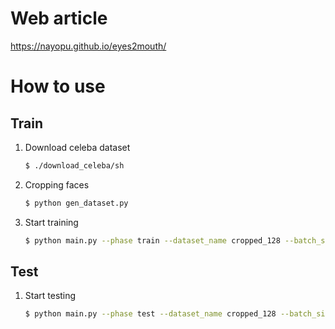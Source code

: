 # Web article
https://nayopu.github.io/eyes2mouth/

# How to use
## Train
1. Download celeba dataset
    ~~~bash
    $ ./download_celeba/sh
    ~~~
2. Cropping faces
    ~~~bash
    $ python gen_dataset.py
    ~~~
3. Start training
    ~~~bash
    $ python main.py --phase train --dataset_name cropped_128 --batch_size 10 --fine_size 128 --lr 0.00002
    ~~~

## Test
1. Start testing
    ~~~bash
    $ python main.py --phase test --dataset_name cropped_128 --batch_size 10 --fine_size 128
    ~~~
